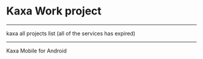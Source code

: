 Kaxa Work project
=================
**********************************************
 kaxa all projects list (all of the services has expired)
**********************************************

Kaxa Mobile for Android
